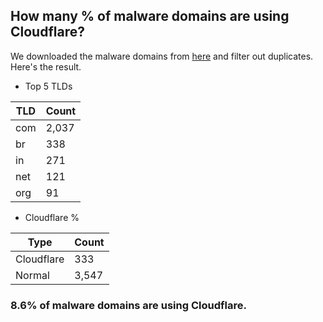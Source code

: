 ## How many % of malware domains are using Cloudflare?


We downloaded the malware domains from [here](https://urlhaus.abuse.ch) and filter out duplicates.
Here's the result.


[//]: # (start replacement)


- Top 5 TLDs

| TLD | Count |
| --- | --- |
| com | 2,037 |
| br | 338 |
| in | 271 |
| net | 121 |
| org | 91 |


- Cloudflare %

| Type | Count |
| --- | --- |
| Cloudflare | 333 |
| Normal | 3,547 |


### 8.6% of malware domains are using Cloudflare.